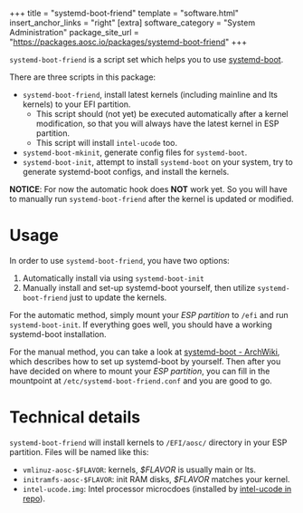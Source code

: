 +++
title = "systemd-boot-friend"
template = "software.html"
insert_anchor_links = "right"
[extra]
software_category = "System Administration"
package_site_url = "https://packages.aosc.io/packages/systemd-boot-friend"
+++

`systemd-boot-friend` is a script set which helps you to use [systemd-boot](https://www.freedesktop.org/software/systemd/man/systemd-boot.html).

There are three scripts in this package:
- `systemd-boot-friend`, install latest kernels (including mainline and lts kernels) to your EFI partition.
  - This script should (not yet) be executed automatically after a kernel modification, so that you will always have the latest kernel in ESP partition.
  - This script will install `intel-ucode` too.
- `systemd-boot-mkinit`, generate config files for `systemd-boot`.
- `systemd-boot-init`, attempt to install `systemd-boot` on your system, try to generate systemd-boot configs, and install the kernels.


**NOTICE**: For now the automatic hook does **NOT** work yet. So you will have to manually run `systemd-boot-friend` after the kernel is updated or modified.

# Usage
In order to use `systemd-boot-friend`, you have two options:
1. Automatically install via using `systemd-boot-init`
2. Manually install and set-up systemd-boot yourself, then utilize `systemd-boot-friend` just to update the kernels.

For the automatic method, simply mount your *ESP partition* to `/efi` and run `systemd-boot-init`. If everything goes well, you should have a working systemd-boot installation.

For the manual method, you can take a look at [systemd-boot - ArchWiki](https://wiki.archlinux.org/index.php/systemd-boot), which describes how to set up systemd-boot by yourself. Then after you have decided on where to mount your *ESP partition*, you can fill in the mountpoint at `/etc/systemd-boot-friend.conf` and you are good to go.

# Technical details
`systemd-boot-friend` will install kernels to `/EFI/aosc/` directory in your ESP partition. Files will be named like this:

+ `vmlinuz-aosc-$FLAVOR`: kernels, *$FLAVOR* is usually main or lts.
+ `initramfs-aosc-$FLAVOR`: init RAM disks, *$FLAVOR* matches your kernel.
+ `intel-ucode.img`: Intel processor microcdoes (installed by [intel-ucode in repo](https://packages.aosc.io/packages/intel-ucode)).
